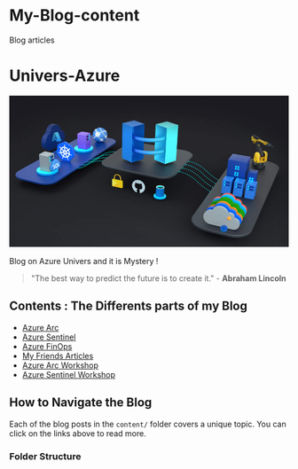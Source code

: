 # My-Blog-content
Blog articles


# Univers-Azure
![](https://github.com/Sdeloison/Univers-Azure/blob/main/assets/2023/12/arc.png?w=987)

Blog on Azure Univers and it is Mystery !

> "The best way to predict the future is to create it." - **Abraham Lincoln**

## Contents : The Differents parts of my Blog


- [Azure Arc](My-Blog-content/tree/main/Azure-Arc)
- [Azure Sentinel](Azure-Sentinel/)
- [Azure FinOps](Azure-Sentinel/)  
- [My Friends Articles](My-Friends-Articles/)
- [Azure Arc Workshop](Azure_Arc_Wks/)
- [Azure Sentinel Workshop](content/blog_post_3.md#introduction)

## How to Navigate the Blog

Each of the blog posts in the `content/` folder covers a unique topic. You can click on the links above to read more.

### Folder Structure

